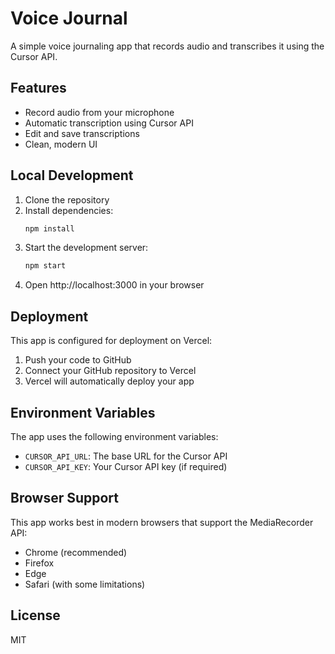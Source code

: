 # Voice Journal

A simple voice journaling app that records audio and transcribes it using the Cursor API.

## Features

- Record audio from your microphone
- Automatic transcription using Cursor API
- Edit and save transcriptions
- Clean, modern UI

## Local Development

1. Clone the repository
2. Install dependencies:
   ```bash
   npm install
   ```
3. Start the development server:
   ```bash
   npm start
   ```
4. Open http://localhost:3000 in your browser

## Deployment

This app is configured for deployment on Vercel:

1. Push your code to GitHub
2. Connect your GitHub repository to Vercel
3. Vercel will automatically deploy your app

## Environment Variables

The app uses the following environment variables:

- `CURSOR_API_URL`: The base URL for the Cursor API
- `CURSOR_API_KEY`: Your Cursor API key (if required)

## Browser Support

This app works best in modern browsers that support the MediaRecorder API:
- Chrome (recommended)
- Firefox
- Edge
- Safari (with some limitations)

## License

MIT 